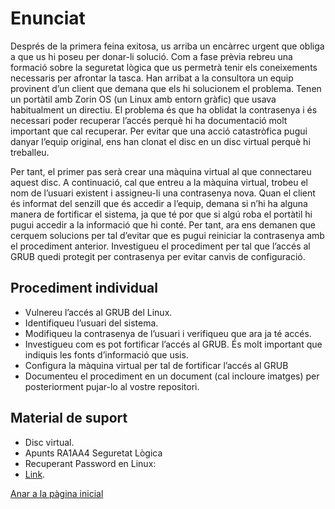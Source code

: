 # Enunciat

Després de la primera feina exitosa, us arriba un encàrrec urgent que obliga a que us hi poseu per donar-li solució.
Com a fase prèvia rebreu una formació sobre la seguretat lògica que us permetrà tenir els coneixements necessaris per afrontar la tasca.
Han arribat a la consultora un equip provinent d’un client que demana que els hi solucionem el problema.
Tenen un portàtil amb Zorin OS (un Linux amb entorn gràfic) que usava habitualment un directiu. El problema és que ha oblidat la contrasenya i és necessari poder recuperar l’accés perquè hi ha documentació molt important que cal recuperar. Per evitar que una acció catastròfica pugui danyar l’equip original, ens han clonat el disc en un disc virtual perquè hi treballeu.

Per tant, el primer pas serà crear una màquina virtual al que connectareu aquest disc. A continuació, cal que entreu a la màquina virtual, trobeu el nom de l’usuari existent i assigneu-li una contrasenya nova.
Quan el client és informat del senzill que és accedir a l’equip, demana si n’hi ha alguna manera de fortificar el sistema, ja que té por que si algú roba el portàtil hi pugui accedir a la informació que hi conté. Per tant, ara ens demanen que cerquem solucions per tal d’evitar que es pugui reiniciar la contrasenya amb el procediment anterior. 
Investigueu el procediment per tal que l’accés al GRUB quedi protegit per contrasenya per evitar canvis de configuració.

## Procediment individual
- Vulnereu l’accés al GRUB del Linux.
- Identifiqueu l’usuari del sistema.
- Modifiqueu la contrasenya de l’usuari i verifiqueu que ara ja té accés.
- Investigueu com es pot fortificar l’accés al GRUB. És molt important que indiquis les fonts d’informació que usis.
- Configura la màquina virtual per tal de fortificar l’accés al GRUB
- Documenteu el procediment en un document (cal incloure imatges) per posteriorment pujar-lo al vostre repositori.

## Material de suport
- Disc virtual.
- Apunts RA1AA4 Seguretat Lògica
- Recuperant Password en Linux:
- [Link](https://waytoit.wordpress.com/2013/06/06/recuperando-password-en-ubuntu/).

[Anar a la pàgina inicial](../README.md)
